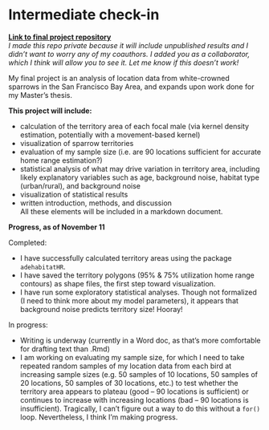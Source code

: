 Intermediate check-in
================

**[Link to final project
repository](https://github.com/rsimberloff/MICR_575_final_project)**  
*I made this repo private because it will include unpublished results
and I didn’t want to worry any of my coauthors. I added you as a
collaborator, which I think will allow you to see it. Let me know if
this doesn’t work!*

My final project is an analysis of location data from white-crowned
sparrows in the San Francisco Bay Area, and expands upon work done for
my Master’s thesis.

**This project will include:**

-   calculation of the territory area of each focal male (via kernel
    density estimation, potentially with a movement-based kernel)  
-   visualization of sparrow territories  
-   evaluation of my sample size (i.e. are 90 locations sufficient for
    accurate home range estimation?)  
-   statistical analysis of what may drive variation in territory area,
    including likely explanatory variables such as age, background
    noise, habitat type (urban/rural), and background noise  
-   visualization of statistical results  
-   written introduction, methods, and discussion  
    All these elements will be included in a markdown document.

**Progress, as of November 11**

Completed:

-   I have successfully calculated territory areas using the package
    `adehabitatHR`.  
-   I have saved the territory polygons (95% & 75% utilization home
    range contours) as shape files, the first step toward
    visualization.  
-   I have run some exploratory statistical analyses. Though not
    formalized (I need to think more about my model parameters), it
    appears that background noise predicts territory size! Hooray!

In progress:

-   Writing is underway (currently in a Word doc, as that’s more
    comfortable for drafting text than .Rmd)  
-   I am working on evaluating my sample size, for which I need to take
    repeated random samples of my location data from each bird at
    increasing sample sizes (e.g. 50 samples of 10 locations, 50 samples
    of 20 locations, 50 samples of 30 locations, etc.) to test whether
    the territory area appears to plateau (good – 90 locations is
    sufficient) or continues to increase with increasing locations (bad
    – 90 locations is insufficient). Tragically, I can’t figure out a
    way to do this without a `for()` loop. Nevertheless, I think I’m
    making progress.
